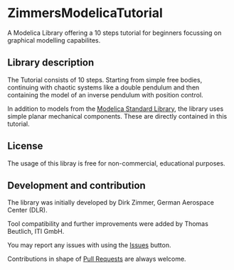# ZimmersModelicaTutorial

A Modelica Library offering a 10 steps tutorial for beginners focussing on graphical modelling capabilites.

## Library description

The Tutorial consists of 10 steps. Starting from simple free bodies, continuing with chaotic systems like a double pendulum and then containing the model of an inverse pendulum with position control.

In addition to models from the [Modelica Standard Library](https://github.com/modelica/Modelica), the library uses simple planar mechanical components. These are directly contained in this tutorial.

## License

The usage of this libray is free for non-commercial, educational purposes.

## Development and contribution
The library was initially developed by Dirk Zimmer, German Aerospace Center (DLR).

Tool compatibility and further improvements were added by Thomas Beutlich, ITI GmbH.

You may report any issues with using the [Issues](../../issues) button.

Contributions in shape of [Pull Requests](../../pulls) are always welcome.
